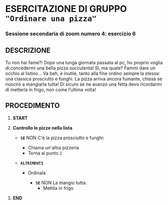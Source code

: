 # ESERCITAZIONE DI GRUPPO `"Ordinare una pizza"`

### Sessione secondaria di zoom numero 4: esercizio 6

## DESCRIZIONE

Tu non hai fame?!
Dopo una lunga giornata passata al pc, ho proprio voglia di concedermi una bella pizza succulenta! Sì, ma quale? Fammi dare un occhio al listino… Va beh, è inutile, tanto alla fine ordino sempre la stessa: una classica prosciutto e funghi. La pizza arriva ancora fumante, chissà se riuscirò a mangiarla tutta!
Di sicuro se ne avanzo una fetta devo ricordarmi di metterla in frigo, non come l’ultima volta!

## PROCEDIMENTO

1. **START**

1. **Controllo le pizze nella lista**

    - **`SE`** NON C'è la pizza prosciutto e funghi:
        - Chiama un'altra pizzeria
        - Torna al punto `2`

    - **`ALTRIMENTI`**
        - Ordinala

           - **`SE`** NON La mangio tutta:
             - Mettila in frigo
1. **END**
